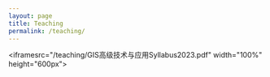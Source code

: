 ```yaml
---
layout: page
title: Teaching
permalink: /teaching/
---
```


<html lang="en">

<head>
    <meta charset="UTF-8">
    <meta http-equiv="X-UA-Compatible" content="IE=edge">
    <meta name="viewport" content="width=device-width, initial-scale=1.0">
</head>

<body>

<iframesrc="/teaching/GIS高级技术与应用Syllabus2023.pdf" width="100%" height="600px"></iframe>

</body>

</html>